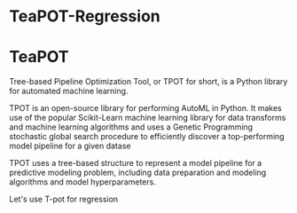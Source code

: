 # TeaPOT-Regression

# TeaPOT

Tree-based Pipeline Optimization Tool, or TPOT for short, is a Python library for automated machine learning.

TPOT is an open-source library for performing AutoML in Python. It makes use of the popular Scikit-Learn machine learning library for data transforms and machine learning algorithms and uses a Genetic Programming stochastic global search procedure to efficiently discover a top-performing model pipeline for a given datase

TPOT uses a tree-based structure to represent a model pipeline for a predictive modeling problem, including data preparation and modeling algorithms and model hyperparameters.

Let's use T-pot for regression 
